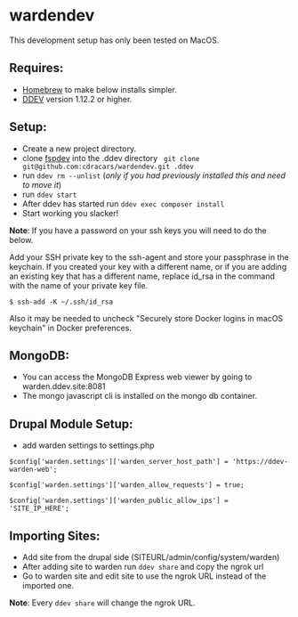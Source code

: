 # wardendev

This development setup has only been tested on MacOS.

## Requires: 
- [Homebrew](https://docs.brew.sh/Installation) to make below installs simpler.
- [DDEV](https://ddev.readthedocs.io/en/stable/) version 1.12.2 or higher.

## Setup:
- Create a new project directory.
- clone [fspdev](https://github.com/cdracars/wardendev) into the .ddev directory
``` git clone git@github.com:cdracars/wardendev.git .ddev```
- run `ddev rm --unlist` (_only if you had previously installed this and need to move it_)
- run `ddev start`
- After ddev has started run `ddev exec composer install`
- Start working you slacker!

__Note__:
If you have a password on your ssh keys you will need to do the below.

Add your SSH private key to the ssh-agent and store your passphrase in the keychain. If you created your key with a different name, or if you are adding an existing key that has a different name, replace id_rsa in the command with the name of your private key file.

```$ ssh-add -K ~/.ssh/id_rsa```

Also it may be needed to uncheck "Securely store Docker logins in macOS keychain" in Docker preferences.

## MongoDB:
- You can access the MongoDB Express web viewer by going to warden.ddev.site:8081
- The mongo javascript cli is installed on the mongo db container.

## Drupal Module Setup:
- add warden settings to settings.php

`$config['warden.settings']['warden_server_host_path'] = 'https://ddev-warden-web';`

`$config['warden.settings']['warden_allow_requests'] = true;`

`$config['warden.settings']['warden_public_allow_ips'] = 'SITE_IP_HERE';`

## Importing Sites:
- Add site from the drupal side (SITEURL/admin/config/system/warden)
- After adding site to warden run `ddev share` and copy the ngrok url
- Go to warden site and edit site to use the ngrok URL instead of the imported one.

__Note__:
Every `ddev share` will change the ngrok URL.
